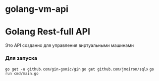 # golang-vm-api

<h1>Golang Rest-full API</h1>

<p>Это API созданно для управления виртуальными машинами</p>

<h3>Для запуска</h3>
<code>go get -u github.com/gin-gonic/gin</code>
<code>go get github.com/jmoiron/sqlx</code>
<code>go run cmd/main.go</code>
